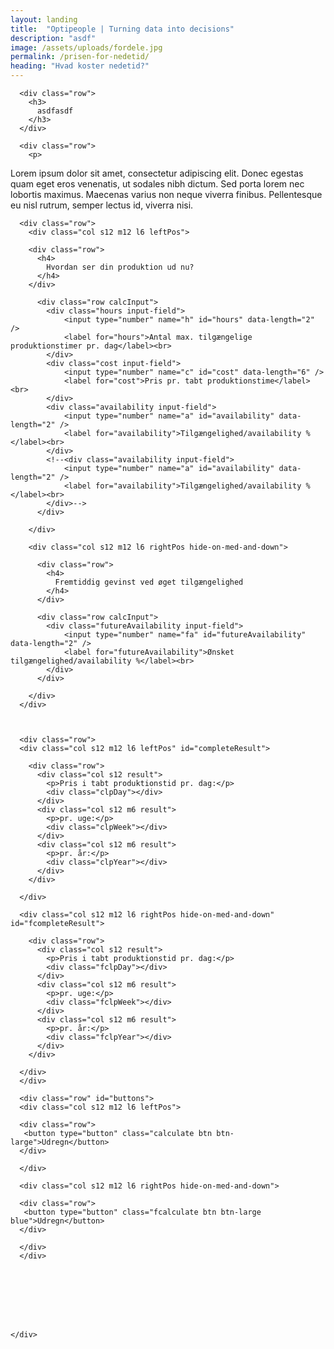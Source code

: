 ```yaml
---
layout: landing
title:  "Optipeople | Turning data into decisions"
description: "asdf"
image: /assets/uploads/fordele.jpg
permalink: /prisen-for-nedetid/
heading: "Hvad koster nedetid?"
---
```




  <section class="scrollspy" id="calculator">
    <div class="container">

      <div class="row">
        <h3>
          asdfasdf
        </h3>
      </div>

      <div class="row">
        <p>
Lorem ipsum dolor sit amet, consectetur adipiscing elit. Donec egestas quam eget eros venenatis, ut sodales nibh dictum. Sed porta lorem nec lobortis maximus. Maecenas varius non neque viverra finibus. Pellentesque eu nisl rutrum, semper lectus id, viverra nisi.
        </p>
      </div>

      <div class="row">
        <div class="col s12 m12 l6 leftPos">

        <div class="row">
          <h4>
            Hvordan ser din produktion ud nu?
          </h4>
        </div>

          <div class="row calcInput">
            <div class="hours input-field">
                <input type="number" name="h" id="hours" data-length="2" />
                <label for="hours">Antal max. tilgængelige produktionstimer pr. dag</label><br>
            </div>
            <div class="cost input-field">
                <input type="number" name="c" id="cost" data-length="6" />
                <label for="cost">Pris pr. tabt produktionstime</label><br>
            </div>
            <div class="availability input-field">
                <input type="number" name="a" id="availability" data-length="2" />
                <label for="availability">Tilgængelighed/availability %</label><br>
            </div>
            <!--<div class="availability input-field">
                <input type="number" name="a" id="availability" data-length="2" />
                <label for="availability">Tilgængelighed/availability %</label><br>
            </div>-->
          </div>

        </div>

        <div class="col s12 m12 l6 rightPos hide-on-med-and-down">

          <div class="row">
            <h4>
              Fremtiddig gevinst ved øget tilgængelighed
            </h4>
          </div>

          <div class="row calcInput">
            <div class="futureAvailability input-field">
                <input type="number" name="fa" id="futureAvailability" data-length="2" />
                <label for="futureAvailability">Ønsket tilgængelighed/availability %</label><br>
            </div>
          </div>

        </div>
      </div>



      <div class="row">
      <div class="col s12 m12 l6 leftPos" id="completeResult">

        <div class="row">
          <div class="col s12 result">
            <p>Pris i tabt produktionstid pr. dag:</p>
            <div class="clpDay"></div>
          </div>
          <div class="col s12 m6 result">
            <p>pr. uge:</p>
            <div class="clpWeek"></div>
          </div>
          <div class="col s12 m6 result">
            <p>pr. år:</p>
            <div class="clpYear"></div>
          </div>
        </div>

      </div>

      <div class="col s12 m12 l6 rightPos hide-on-med-and-down" id="fcompleteResult">

        <div class="row">
          <div class="col s12 result">
            <p>Pris i tabt produktionstid pr. dag:</p>
            <div class="fclpDay"></div>
          </div>
          <div class="col s12 m6 result">
            <p>pr. uge:</p>
            <div class="fclpWeek"></div>
          </div>
          <div class="col s12 m6 result">
            <p>pr. år:</p>
            <div class="fclpYear"></div>
          </div>
        </div>

      </div>
      </div>

      <div class="row" id="buttons">
      <div class="col s12 m12 l6 leftPos">

      <div class="row">
       <button type="button" class="calculate btn btn-large">Udregn</button>
      </div>

      </div>

      <div class="col s12 m12 l6 rightPos hide-on-med-and-down">

      <div class="row">
       <button type="button" class="fcalculate btn btn-large blue">Udregn</button>
      </div>

      </div>
      </div>








    </div>
  </section>
